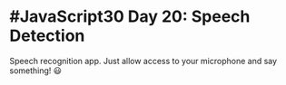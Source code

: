 # #JavaScript30 Day 20: Speech Detection

Speech recognition app. Just allow access to your microphone and say something! 😃